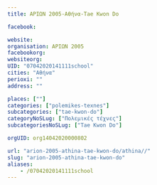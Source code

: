 ```yaml
---
title: ΑΡΙΩΝ 2005-Αθήνα-Tae Kwon Do

facebook:

website:
organisation: ΑΡΙΩΝ 2005
facebookorg:
websiteorg:
UID: "07042020141111school"
cities: "Αθήνα"
perioxi: ""
address: ""

places: [""]
categories: ["polemikes-texnes"]
subcategories: ["tae-kwon-do"]
categoryNoSLug: ["Πολεμικές τέχνες"]
subcategoriesNoSLug: ["Tae Kwon Do"]

orgUID: org14042020000802

url: "arion-2005-athina-tae-kwon-do/athina//"
slug: "arion-2005-athina-tae-kwon-do"
aliases:
    - /07042020141111school
---
```





